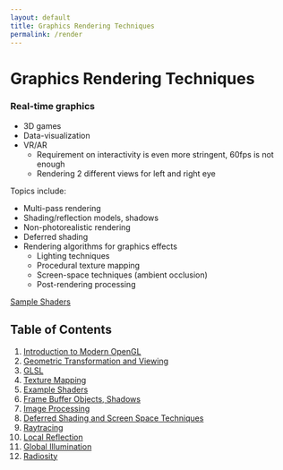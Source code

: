 ```yaml
---
layout: default
title: Graphics Rendering Techniques
permalink: /render
---
```


# Graphics Rendering Techniques

### Real-time graphics

- 3D games
- Data-visualization
- VR/AR 
  - Requirement on interactivity is even more stringent, 60fps is not enough
  - Rendering 2 different views for left and right eye

Topics include:

- Multi-pass rendering
- Shading/reflection models, shadows
- Non-photorealistic rendering
- Deferred shading
- Rendering algorithms for graphics effects
  - Lighting techniques
  - Procedural texture mapping
  - Screen-space techniques (ambient occlusion)
  - Post-rendering processing

[Sample Shaders](/notes-blog/render/shaders)

## Table of Contents

1. [Introduction to Modern OpenGL](/notes-blog/render/ch1)
2. [Geometric Transformation and Viewing](/notes-blog/render/ch2)
3. [GLSL](/notes-blog/render/ch3)
4. [Texture Mapping](/notes-blog/render/ch4)
5. [Example Shaders](/notes-blog/render/ch5)
6. [Frame Buffer Objects, Shadows](/notes-blog/render/ch6)
7. [Image Processing](/notes-blog/render/ch7)
8. [Deferred Shading and Screen Space Techniques](/notes-blog/render/ch8)
9. [Raytracing](/notes-blog/render/ch9)
10. [Local Reflection](/notes-blog/render/ch10)
11. [Global Illumination](/notes-blog/render/ch11)
12. [Radiosity](/notes-blog/render/ch12)
